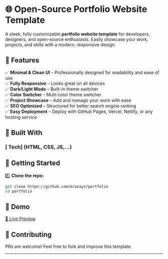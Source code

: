 # 🌐 Open-Source Portfolio Website Template  

A sleek, fully customizable **portfolio website template** for developers, designers, and open-source enthusiasts. Easily showcase your work, projects, and skills with a modern, responsive design.  

## 🚀 Features  
✅ **Minimal & Clean UI** – Professionally designed for readability and ease of use  
✅ **Fully Responsive** – Looks great on all devices  
✅ **Dark/Light Mode** – Built-in theme switcher  
✅ **Color Switcher** - Multi color theme switcher  
✅ **Project Showcase** – Add and manage your work with ease   
✅ **SEO Optimized** – Structured for better search engine ranking  
✅ **Easy Deployment** – Deploy with GitHub Pages, Vercel, Netlify, or any hosting service  

## 🎨 Built With  
### [ Tech] (HTML, CSS, JS,...)  


## 🔧 Getting Started  
1️⃣ **Clone the repo:**  
```bash
git clone https://github.com/mraxays/portfolio
cd portfolio
```  


## 📌 Demo  
[🔗 Live Preview](https://mraxays.github.io/portfolio)  

## 🤝 Contributing  
PRs are welcome! Feel free to fork and improve this template.  

---
